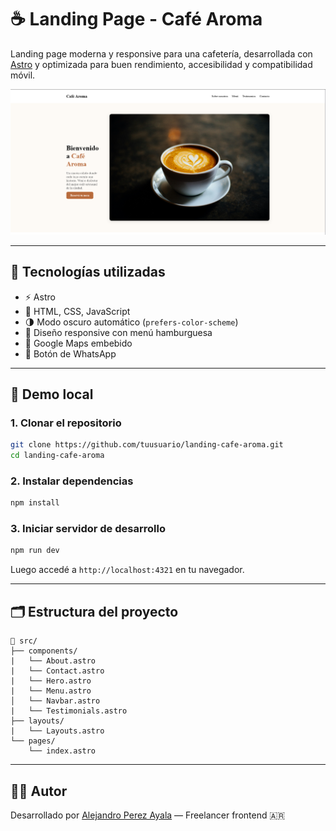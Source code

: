 # ☕ Landing Page - Café Aroma

Landing page moderna y responsive para una cafetería, desarrollada con [Astro](https://astro.build/) y optimizada para buen rendimiento, accesibilidad y compatibilidad móvil.

![Preview de la landing](./screenshot.png)

---

## 🧰 Tecnologías utilizadas

- ⚡ Astro
- 💅 HTML, CSS, JavaScript
- 🌗 Modo oscuro automático (`prefers-color-scheme`)
- 📱 Diseño responsive con menú hamburguesa
- 📍 Google Maps embebido
- 💬 Botón de WhatsApp

---

## 🚀 Demo local

### 1. Clonar el repositorio

```bash
git clone https://github.com/tuusuario/landing-cafe-aroma.git
cd landing-cafe-aroma
```

### 2. Instalar dependencias

```bash
npm install
```

### 3. Iniciar servidor de desarrollo

```bash
npm run dev
```

Luego accedé a `http://localhost:4321` en tu navegador.

---

## 🗂 Estructura del proyecto

```
📁 src/
├── components/
|   └── About.astro
|   └── Contact.astro
|   └── Hero.astro
|   └── Menu.astro
│   └── Navbar.astro
|   └── Testimonials.astro
├── layouts/
|   └── Layouts.astro
└── pages/
    └── index.astro

```

---

## 🙋‍♂️ Autor

Desarrollado por [Alejandro Perez Ayala](https://github.com/frontendbyale) — Freelancer frontend 🇦🇷
